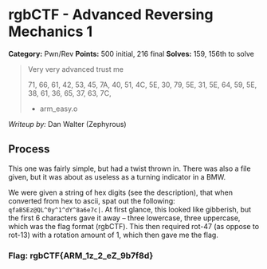 # rgbCTF - Advanced Reversing Mechanics 1

**Category:** Pwn/Rev
**Points:** 500 initial, 216 final
**Solves:** 159, 156th to solve

> Very very advanced trust me
>
> 71, 66, 61, 42, 53, 45, 7A, 40, 51, 4C, 5E, 30, 79, 5E, 31, 5E, 64, 59, 5E, 38, 61, 36, 65, 37, 63, 7C,
>
> - arm_easy.o

*Writeup by:* Dan Walter (Zephyrous)

## Process

This one was fairly simple, but had a twist thrown in. There was also a file given, but it was about as useless as a turning indicator in a BMW.

We were given a string of hex digits (see the description), that when converted from hex to ascii, spat out the following: `qfaBSEz@QL^0y^1^dY^8a6e7c|`. At first glance, this looked like gibberish, but the first 6 characters gave it away – three lowercase, three uppercase, which was the flag format (rgbCTF). This then required rot-47 (as oppose to rot-13) with a rotation amount of 1, which then gave me the flag.
### Flag: rgbCTF{ARM_1z_2_eZ_9b7f8d}
